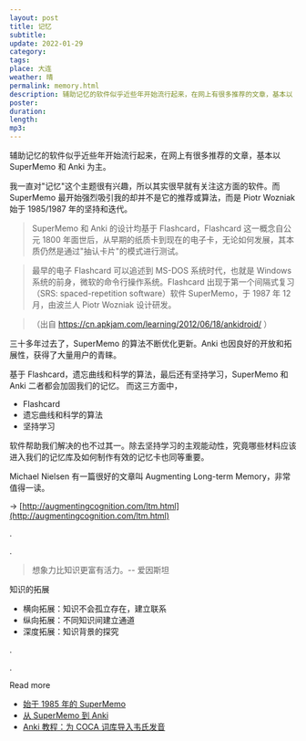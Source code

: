 ```yaml
---
layout: post
title: 记忆
subtitle: 
update: 2022-01-29
category: 
tags: 
place: 大连
weather: 晴
permalink: memory.html
description: 辅助记忆的软件似乎近些年开始流行起来，在网上有很多推荐的文章，基本以 SuperMemo 和 Anki 为主。我一直对"记忆"这个主题很有兴趣，所以其实很早就有关注这方面的软件。而 SuperMemo 最开始强烈吸引我的却并不是它的推荐或算法，而是 Piotr Wozniak 始于 1985/1987 年的坚持和迭代。
poster:
duration: 
length: 
mp3: 
---
```


辅助记忆的软件似乎近些年开始流行起来，在网上有很多推荐的文章，基本以 SuperMemo 和 Anki 为主。

我一直对"记忆"这个主题很有兴趣，所以其实很早就有关注这方面的软件。而 SuperMemo 最开始强烈吸引我的却并不是它的推荐或算法，而是 Piotr Wozniak 始于 1985/1987 年的坚持和迭代。

> SuperMemo 和 Anki 的设计均基于 Flashcard，Flashcard 这一概念自公元 1800 年面世后，从早期的纸质卡到现在的电子卡，无论如何发展，其本质仍然是通过"抽认卡片"的模式进行测试。

> 最早的电子 Flashcard 可以追述到 MS-DOS 系统时代，也就是 Windows 系统的前身，微软的命令行操作系统。Flashcard 出现于第一个间隔式复习（SRS: spaced-repetition software）软件 SuperMemo，于 1987 年 12 月，由波兰人 Piotr Wozniak 设计研发。

> （出自 https://cn.apkjam.com/learning/2012/06/18/ankidroid/ ）

三十多年过去了，SuperMemo 的算法不断优化更新。Anki 也因良好的开放和拓展性，获得了大量用户的青睐。

基于 Flashcard，遗忘曲线和科学的算法，最后还有坚持学习，SuperMemo 和 Anki 二者都会加固我们的记忆。
而这三方面中，

- Flashcard
- 遗忘曲线和科学的算法
- 坚持学习

软件帮助我们解决的也不过其一。除去坚持学习的主观能动性，究竟哪些材料应该进入我们的记忆库及如何制作有效的记忆卡也同等重要。

Michael Nielsen 有一篇很好的文章叫 Augmenting Long-term Memory，非常值得一读。

-> [http://augmentingcognition.com/ltm.html](http://augmentingcognition.com/ltm.html)

.

.

> 想象力比知识更富有活力。-- 爱因斯坦

知识的拓展
- 横向拓展：知识不会孤立存在，建立联系
- 纵向拓展：不同知识间建立通道
- 深度拓展：知识背景的探究

.

.

Read more

- [始于 1985 年的 SuperMemo](https://jsntn.com/software/2014/04/22/supermemo.html)
- [从 SuperMemo 到 Anki](https://jsntn.com/software/2013/09/19/anki.html)
- [Anki 教程：为 COCA 词库导入韦氏发音](https://jsntn.com/software/2016/04/20/anki-coca.html)